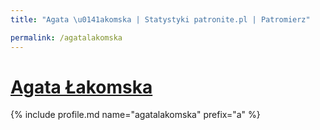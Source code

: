 ```yaml
---
title: "Agata \u0141akomska | Statystyki patronite.pl | Patromierz"

permalink: /agatalakomska
---
```


# [Agata Łakomska](https://patronite.pl/agatalakomska)

{% include profile.md name="agatalakomska" prefix="a" %}
